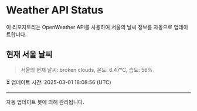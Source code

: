 
# Weather API Status

이 리포지토리는 OpenWeather API를 사용하여 서울의 날씨 정보를 자동으로 업데이트합니다.

## 현재 서울 날씨
> 서울의 현재 날씨: broken clouds, 온도: 6.47°C, 습도: 56%

⏳ 업데이트 시간: 2025-03-01 18:08:56 (UTC)

---
자동 업데이트 봇에 의해 관리됩니다.
